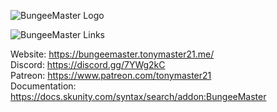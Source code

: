 ![BungeeMaster Logo](https://i.imgur.com/u86WS8Q.png "BungeeMaster Logo")

![BungeeMaster Links](https://i.imgur.com/MpkkOsQ.png "BungeeMaster Links")

Website: https://bungeemaster.tonymaster21.me/  
Discord: https://discord.gg/7YWg2kC  
Patreon: https://www.patreon.com/tonymaster21  
Documentation: https://docs.skunity.com/syntax/search/addon:BungeeMaster  
